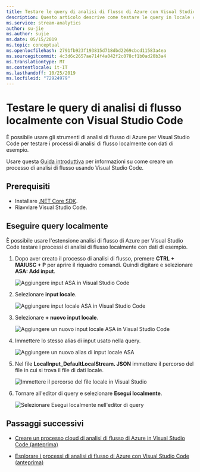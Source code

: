 ```yaml
---
title: Testare le query di analisi di flusso di Azure con Visual Studio Code
description: Questo articolo descrive come testare le query in locale con gli strumenti di analisi di flusso di Azure per Visual Studio Code.
ms.service: stream-analytics
author: su-jie
ms.author: sujie
ms.date: 05/15/2019
ms.topic: conceptual
ms.openlocfilehash: 2791fb923f193815d718dbd2269cbcd11583a4ea
ms.sourcegitcommit: 4c3d6c2657ae714f4a042f2c078cf1b0ad20b3a4
ms.translationtype: MT
ms.contentlocale: it-IT
ms.lasthandoff: 10/25/2019
ms.locfileid: "72924979"
---
```

# <a name="test-stream-analytics-queries-locally-with-visual-studio-code"></a>Testare le query di analisi di flusso localmente con Visual Studio Code

È possibile usare gli strumenti di analisi di flusso di Azure per Visual Studio Code per testare i processi di analisi di flusso localmente con dati di esempio.

Usare questa [Guida introduttiva](quick-create-vs-code.md) per informazioni su come creare un processo di analisi di flusso usando Visual Studio Code.

## <a name="prerequisites"></a>Prerequisiti
* Installare [.NET Core SDK](https://dotnet.microsoft.com/download).
* Riavviare Visual Studio Code.
 
## <a name="run-queries-locally"></a>Eseguire query localmente

È possibile usare l'estensione analisi di flusso di Azure per Visual Studio Code testare i processi di analisi di flusso localmente con dati di esempio.

1. Dopo aver creato il processo di analisi di flusso, premere **CTRL + MAIUSC + P** per aprire il riquadro comandi. Quindi digitare e selezionare **ASA: Add input**.

    ![Aggiungere input ASA in Visual Studio Code](./media/vscode-local-run/add-input.png)

2. Selezionare **input locale**.

    ![Aggiungere input locale ASA in Visual Studio Code](./media/vscode-local-run/add-local-input.png)

3. Selezionare **+ nuovo input locale**.

    ![Aggiungere un nuovo input locale ASA in Visual Studio Code](./media/vscode-local-run/add-new-local-input.png)

4. Immettere lo stesso alias di input usato nella query.

    ![Aggiungere un nuovo alias di input locale ASA](./media/vscode-local-run/new-local-input-alias.png)

5. Nel file **LocalInput_DefaultLocalStream. JSON** immettere il percorso del file in cui si trova il file di dati locale.

    ![Immettere il percorso del file locale in Visual Studio](./media/vscode-local-run/local-file-path.png)

6. Tornare all'editor di query e selezionare **Esegui localmente**.

    ![Selezionare Esegui localmente nell'editor di query](./media/vscode-local-run/run-locally.png)

## <a name="next-steps"></a>Passaggi successivi

* [Creare un processo cloud di analisi di flusso di Azure in Visual Studio Code (anteprima)](quick-create-vs-code.md)

* [Esplorare i processi di analisi di flusso di Azure con Visual Studio Code (anteprima)](vscode-explore-jobs.md)
